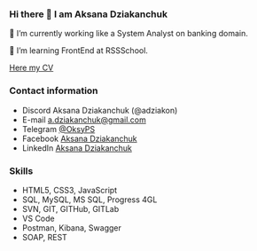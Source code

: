 ### Hi there 👋 I am Aksana Dziakanchuk

🔭 I’m currently working like a System Analyst on banking domain. 

🌱 I’m learning FrontEnd at RSSSchool.  

[Here my CV](https://ADziakon.github.io/rsschool-cv/) 

### Contact information
                                                
* Discord   Aksana Dziakanchuk (@adziakon)                            
* E-mail    a.dziakanchuk@gmail.com                                
* Telegram  [@OksyPS](https://t.me/OksyPS)                                                   
* Facebook  [Aksana Dziakanchuk](https://www.facebook.com/aksana.peshka)                   
* LinkedIn  [Aksana Dziakanchuk](https://www.linkedin.com/in/aksana-dziakanchuk-54329386/)


### Skills
* HTML5, CSS3, JavaScript
* SQL, MySQL, MS SQL, Progress 4GL
* SVN, GIT, GITHub, GITLab
* VS Code
* Postman, Kibana, Swagger
* SOAP, REST

<!--
**ADziakon/ADziakon** is a ✨ _special_ ✨ repository because its `README.md` (this file) appears on your GitHub profile.

-->

